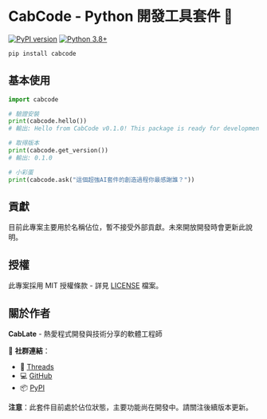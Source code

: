 # CabCode - Python 開發工具套件 🐍

[![PyPI version](https://badge.fury.io/py/cabcode.svg)](https://badge.fury.io/py/cabcode)
[![Python 3.8+](https://img.shields.io/badge/python-3.8+-blue.svg)](https://www.python.org/downloads/)


```bash
pip install cabcode
```

## 基本使用

```python
import cabcode

# 驗證安裝
print(cabcode.hello())
# 輸出: Hello from CabCode v0.1.0! This package is ready for development.

# 取得版本
print(cabcode.get_version())
# 輸出: 0.1.0

# 小彩蛋
print(cabcode.ask("這個超強AI套件的創造過程你最感謝誰？"))
```

## 貢獻

目前此專案主要用於名稱佔位，暫不接受外部貢獻。未來開放開發時會更新此說明。

## 授權

此專案採用 MIT 授權條款 - 詳見 [LICENSE](LICENSE) 檔案。

## 關於作者

**CabLate** - 熱愛程式開發與技術分享的軟體工程師

🔗 **社群連結**：

- 🧵 [Threads](https://www.threads.com/@cab_late)
- 💻 [GitHub](https://github.com/CabLate)
- 📦 [PyPI](https://pypi.org/user/CabLate/)

**注意**：此套件目前處於佔位狀態，主要功能尚在開發中。請關注後續版本更新。
